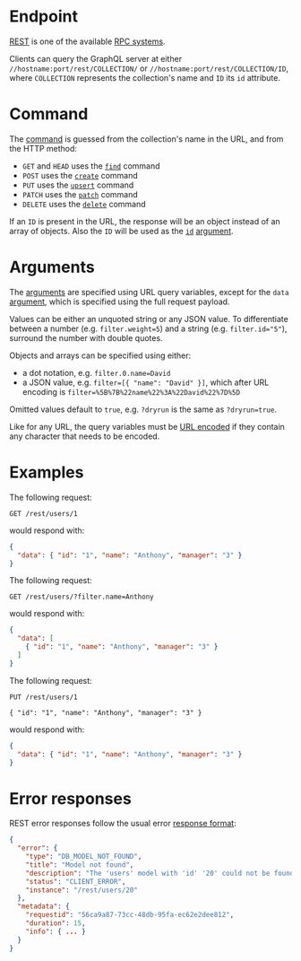 # Endpoint

[REST](https://en.wikipedia.org/wiki/Representational_state_transfer)
is one of the available [RPC systems](../syntax/rpc.md).

Clients can query the GraphQL server at either
`//hostname:port/rest/COLLECTION/` or `//hostname:port/rest/COLLECTION/ID`,
where `COLLECTION` represents the collection's name and `ID` its `id` attribute.

# Command

The [command](../syntax/rpc.md#rpc) is guessed from the collection's name
in the URL, and from the HTTP method:
  - `GET` and `HEAD` uses the [`find`](../query/crud.md#find-command) command
  - `POST` uses the [`create`](../query/crud.md#create-command) command
  - `PUT` uses the [`upsert`](../query/crud.md#upsert-command) command
  - `PATCH` uses the [`patch`](../query/crud.md#patch-command) command
  - `DELETE` uses the [`delete`](../query/crud.md#delete-command) command

If an `ID` is present in the URL, the response will be an object instead of
an array of objects. Also the `ID` will be used as the
[`id`](../arguments/filtering.md#id-argument) [argument](../syntax/rpc.md#rpc).

# Arguments

The [arguments](../syntax/rpc.md#rpc) are specified using URL query
variables, except for the `data` [argument](../syntax/rpc.md#rpc), which is specified
using the full request payload.

Values can be either an unquoted string or any JSON value. To differentiate
between a number (e.g. `filter.weight=5`) and a string (e.g. `filter.id="5"`),
surround the number with double quotes.

Objects and arrays can be specified using either:
  - a dot notation, e.g. `filter.0.name=David`
  - a JSON value, e.g. `filter=[{ "name": "David" }]`, which after URL encoding
    is `filter=%5B%7B%22name%22%3A%22David%22%7D%5D`

Omitted values default to `true`, e.g. `?dryrun` is the same as `?dryrun=true`.

Like for any URL, the query variables must be
[URL encoded](https://en.wikipedia.org/wiki/Percent-encoding) if they contain
any character that needs to be encoded.

# Examples

The following request:

```HTTP
GET /rest/users/1
```

would respond with:

```json
{
  "data": { "id": "1", "name": "Anthony", "manager": "3" }
}
```

The following request:

```HTTP
GET /rest/users/?filter.name=Anthony
```

would respond with:

```json
{
  "data": [
    { "id": "1", "name": "Anthony", "manager": "3" }
  ]
}
```

The following request:

```HTTP
PUT /rest/users/1

{ "id": "1", "name": "Anthony", "manager": "3" }
```

would respond with:

```json
{
  "data": { "id": "1", "name": "Anthony", "manager": "3" }
}
```

# Error responses

REST error responses follow the usual error
[response format](../query/error.md#error-responses):

```json
{
  "error": {
    "type": "DB_MODEL_NOT_FOUND",
    "title": "Model not found",
    "description": "The 'users' model with 'id' '20' could not be found",
    "status": "CLIENT_ERROR",
    "instance": "/rest/users/20"
  },
  "metadata": {
    "requestid": "56ca9a87-73cc-48db-95fa-ec62e2dee812",
    "duration": 15,
    "info": { ... }
  }
}
```
